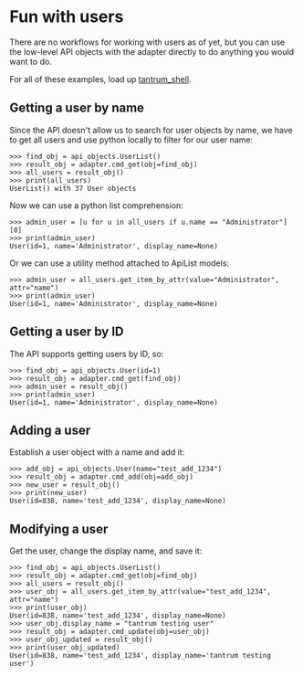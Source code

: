 # Fun with users

There are no workflows for working with users as of yet, but you can use the low-level API objects with the adapter directly to do anything you would want to do.

For all of these examples, load up [tantrum_shell](connection_basics.md).

## Getting a user by name

Since the API doesn't allow us to search for user objects by name, we have to get all users and use python locally to filter for our user name:

```
>>> find_obj = api_objects.UserList()
>>> result_obj = adapter.cmd_get(obj=find_obj)
>>> all_users = result_obj()
>>> print(all_users)
UserList() with 37 User objects
```

Now we can use a python list comprehension:
```
>>> admin_user = [u for u in all_users if u.name == "Administrator"][0]
>>> print(admin_user)
User(id=1, name='Administrator', display_name=None)
```

Or we can use a utility method attached to ApiList models:
```
>>> admin_user = all_users.get_item_by_attr(value="Administrator", attr="name")
>>> print(admin_user)
User(id=1, name='Administrator', display_name=None)
```

## Getting a user by ID

The API supports getting users by ID, so:
```
>>> find_obj = api_objects.User(id=1)
>>> result_obj = adapter.cmd_get(find_obj)
>>> admin_user = result_obj()
>>> print(admin_user)
User(id=1, name='Administrator', display_name=None)
```

## Adding a user

Establish a user object with a name and add it:
```
>>> add_obj = api_objects.User(name="test_add_1234")
>>> result_obj = adapter.cmd_add(obj=add_obj)
>>> new_user = result_obj()
>>> print(new_user)
User(id=838, name='test_add_1234', display_name=None)
```

## Modifying a user

Get the user, change the display name, and save it:
```
>>> find_obj = api_objects.UserList()
>>> result_obj = adapter.cmd_get(obj=find_obj)
>>> all_users = result_obj()
>>> user_obj = all_users.get_item_by_attr(value="test_add_1234", attr="name")
>>> print(user_obj)
User(id=838, name='test_add_1234', display_name=None)
>>> user_obj.display_name = "tantrum testing user"
>>> result_obj = adapter.cmd_update(obj=user_obj)
>>> user_obj_updated = result_obj()
>>> print(user_obj_updated)
User(id=838, name='test_add_1234', display_name='tantrum testing user')
```
